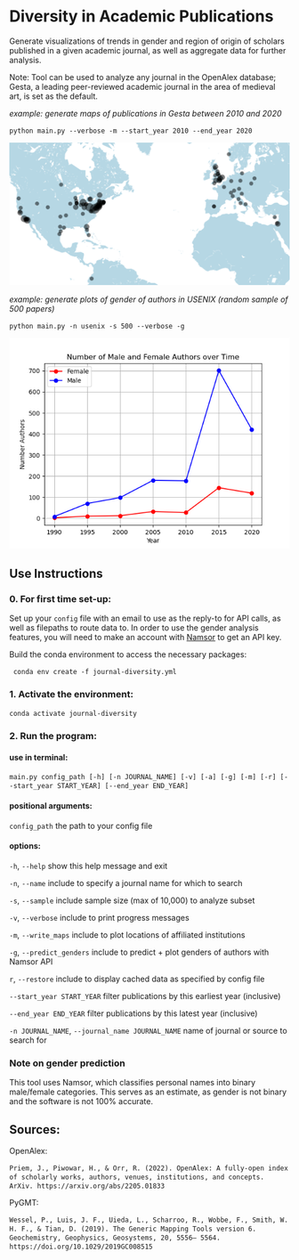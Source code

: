 # Diversity in Academic Publications

Generate visualizations of trends in gender and region of origin of scholars published in a given academic journal, as well as aggregate data for further analysis.

Note: Tool can be used to analyze any journal in the OpenAlex database; Gesta, a leading peer-reviewed academic journal in the area of medieval art, is set as the default. 

*example: generate maps of publications in Gesta between 2010 and 2020*
    
    python main.py --verbose -m --start_year 2010 --end_year 2020

![alt text](README_imgs/gesta-map.png?raw=true) 


*example: generate plots of gender of authors in USENIX (random sample of 500 papers)*

    python main.py -n usenix -s 500 --verbose -g 

![alt text](README_imgs/sampled-usenix-gender.png?raw=true) 

## Use Instructions


### 0. For first time set-up:
Set up your `config` file with an email to use as the reply-to for API calls, as well as filepaths to route data to. In order to use the gender analysis features, you will need to make an account with [Namsor](https://namsor.app/) to get an API key.

Build the conda environment to access the necessary packages:
<!--- Make code --->
     conda env create -f journal-diversity.yml

### 1. Activate the environment:
<!--- Make code --->
    conda activate journal-diversity

### 2. Run the program:

#### use in terminal:
<!--- Make code --->
    main.py config_path [-h] [-n JOURNAL_NAME] [-v] [-a] [-g] [-m] [-r] [--start_year START_YEAR] [--end_year END_YEAR] 
#### positional arguments: 
  `config_path`             the path to your config file

#### options:

  `-h`, `--help`            show this help message and exit
  
  `-n`, `--name`            include to specify a journal name for which to search

  `-s`, `--sample`          include sample size (max of 10,000) to analyze subset

  `-v`, `--verbose`         include to print progress messages

  `-m`, `--write_maps`      include to plot locations of affiliated institutions

  `-g`, `--predict_genders` include to predict + plot genders of authors with Namsor API

  `r`, `--restore`          include to display cached data as specified by config file

  `--start_year START_YEAR` 
                            filter publications by this earliest year (inclusive)

  `--end_year END_YEAR`     filter publications by this latest year (inclusive)

  `-n JOURNAL_NAME`, `--journal_name JOURNAL_NAME`
                            name of journal or source to search for


### Note on gender prediction
This tool uses Namsor, which classifies personal names into binary male/female categories. This serves as an estimate, as gender is not binary and the software is not 100% accurate.

## Sources:

OpenAlex:

    Priem, J., Piwowar, H., & Orr, R. (2022). OpenAlex: A fully-open index of scholarly works, authors, venues, institutions, and concepts. ArXiv. https://arxiv.org/abs/2205.01833

PyGMT:

    Wessel, P., Luis, J. F., Uieda, L., Scharroo, R., Wobbe, F., Smith, W. H. F., & Tian, D. (2019). The Generic Mapping Tools version 6. Geochemistry, Geophysics, Geosystems, 20, 5556– 5564. https://doi.org/10.1029/2019GC008515